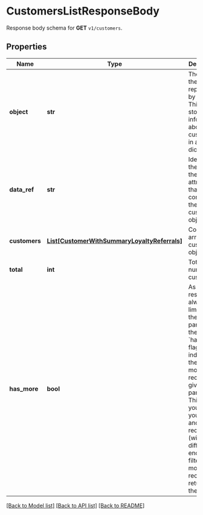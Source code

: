 # CustomersListResponseBody

Response body schema for **GET** `v1/customers`.

## Properties

Name | Type | Description | Notes
------------ | ------------- | ------------- | -------------
**object** | **str** | The type of the object represented by JSON. This object stores information about customers in a dictionary. | [optional] [default to 'list']
**data_ref** | **str** | Identifies the name of the attribute that contains the array of customer objects. | [optional] [default to 'customers']
**customers** | [**List[CustomerWithSummaryLoyaltyReferrals]**](CustomerWithSummaryLoyaltyReferrals.md) | Contains array of customer objects. | [optional] 
**total** | **int** | Total number of customers. | [optional] 
**has_more** | **bool** | As query results are always limited (by the limit parameter), the &#x60;has_more&#x60; flag indicates if there are more records for given filter parameters. This lets you know if you can run another request (with a different end date filter) to get more records returned in the results. | [optional] 

[[Back to Model list]](../README.md#documentation-for-models) [[Back to API list]](../README.md#documentation-for-api-endpoints) [[Back to README]](../README.md)



